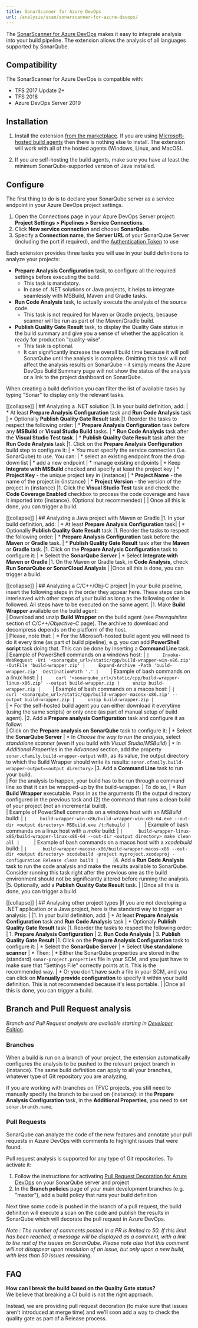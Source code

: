 ```yaml
---
title: SonarScanner for Azure DevOps
url: /analysis/scan/sonarscanner-for-azure-devops/
---
```


<!-- static -->
<!-- update_center:scannerazure -->
<!-- /static -->
<update-center updatecenterkey="scannerazure"></update-center>

The [SonarScanner for Azure DevOps](https://marketplace.visualstudio.com/items?itemName=SonarSource.sonarqube) makes it easy to integrate analysis into your build pipeline. The extension allows the analysis of all languages supported by SonarQube.

## Compatibility
The SonarScanner for Azure DevOps is compatible with:
* TFS 2017 Update 2+
* TFS 2018
* Azure DevOps Server 2019

## Installation
1. Install the extension [from the marketplace](https://marketplace.visualstudio.com/items?itemName=SonarSource.sonarqube). If you are using [Microsoft-hosted build agents](https://docs.microsoft.com/en-us/azure/devops/pipelines/agents/hosted?view=azure-devops) then there is nothing else to install. The extension will work with all of the hosted agents (Windows, Linux, and MacOS).

2. If you are self-hosting the build agents, make sure you have at least the minimum SonarQube-supported version of Java installed.

## Configure
The first thing to do is to declare your SonarQube server as a service endpoint in your Azure DevOps project settings. 

1. Open the Connections page in your Azure DevOps Server project: **Project Settings > Pipelines > Service Connections**.
1. Click **New service connection** and choose **SonarQube**.
1. Specify a **Connection name**, the **Server URL** of your SonarQube Server (including the port if required), and the [Authentication Token](/user-guide/user-token/) to use

Each extension provides three tasks you will use in your build definitions to analyze your projects:

* **Prepare Analysis Configuration** task, to configure all the required settings before executing the build. 
   * This task is mandatory. 
   * In case of .NET solutions or Java projects, it helps to integrate seamlessly with MSBuild, Maven and Gradle tasks.
* **Run Code Analysis** task, to actually execute the analysis of the source code. 
   * This task is not required for Maven or Gradle projects, because scanner will be run as part of the Maven/Gradle build.
* **Publish Quality Gate Result** task, to display the Quality Gate status in the build summary and give you a sense of whether the application is ready for production "quality-wise". 
   * This task is optional. 
   * It can significantly increase the overall build time because it will poll SonarQube until the analysis is complete. Omitting this task will not affect the analysis results on SonarQube - it simply means the Azure DevOps Build Summary page will not show the status of the analysis or a link to the project dashboard on SonarQube.
 
When creating a build definition you can filter the list of available tasks by typing "Sonar" to display only the relevant tasks.

[[collapse]]
| ## Analyzing a .NET solution
|1. In your build definition, add:
|    * At least **Prepare Analysis Configuration** task and **Run Code Analysis** task
|    * Optionally **Publish Quality Gate Result** task
|1. Reorder the tasks to respect the following order:
|    * **Prepare Analysis Configuration** task before any **MSBuild** or **Visual Studio Build** tasks.
|    * **Run Code Analysis** task after the **Visual Studio Test task**.
|    * **Publish Quality Gate Result** task after the **Run Code Analysis** task
|1. Click on the **Prepare Analysis Configuration** build step to configure it:
|   * You must specify the service connection (i.e. SonarQube) to use. You can:
|      * select an existing endpoint from the drop down list
|      * add a new endpoint
|      * manage existing endpoints
|   * Keep **Integrate with MSBuild** checked and specify at least the project key
|      * **Project Key** - the unique project key in {instance}
|      * **Project Name** - the name of the project in {instance}
|      * **Project Version** - the version of the project in {instance}
|1. Click the **Visual Studio Test** task and check the **Code Coverage Enabled** checkbox to process the code coverage and have it imported into {instance}. (Optional but recommended)
|
| Once all this is done, you can trigger a build.

[[collapse]]
| ## Analyzing a Java project with Maven or Gradle
|1. In your build definition, add:
|   * At least **Prepare Analysis Configuration** task|
|   * Optionally **Publish Quality Gate Result** task
|1. Reorder the tasks to respect the following order:
|   * **Prepare Analysis Configuration** task before the **Maven** or **Gradle** task.
|   * **Publish Quality Gate Result** task after the **Maven** or **Gradle** task.
|1. Click on the **Prepare Analysis Configuration** task to configure it:
|   * Select the **SonarQube Server**
|   * Select **Integrate with Maven or Gradle**
|1. On the Maven or Gradle task, in **Code Analysis**, check **Run SonarQube or SonarCloud Analysis**
|
|Once all this is done, you can trigger a build.

[[collapse]]
| ## Analyzing a C/C++/Obj-C project
|In your build pipeline, insert the following steps in the order they appear here. These steps can be interleaved with other steps of your build as long as the following order is followed. All steps have to be executed on the same agent.
|1. Make **Build Wrapper** available on the build agent:\
|   Download and unzip **Build Wrapper** on the build agent (see *Prerequisites* section of *C/C++/Objective-C* page). The archive to download and decompress depends on the platform of the host.\
|   Please, note that:
|   * For the Microsoft-hosted build agent you will need to do it every time (as part of build pipeline), e.g. you can add **PowerShell script** task doing that. This can be done by inserting a **Command Line** task.\
|     Example of PowerShell commands on a windows host:
|     ```
|     Invoke-WebRequest -Uri '<sonarqube_url>/static/cpp/build-wrapper-win-x86.zip' -OutFile 'build-wrapper.zip'
|     Expand-Archive -Path 'build-wrapper.zip' -DestinationPath '.'
|     ```
|     Example of bash commands on a linux host:
|     ```
|     curl '<sonarqube_url>/static/cpp/build-wrapper-linux-x86.zip' --output build-wrapper.zip
|     unzip build-wrapper.zip
|     ```
|     Example of bash commands on a macos host:
|     ```
|     curl '<sonarqube_url>/static/cpp/build-wrapper-macosx-x86.zip' --output build-wrapper.zip
|     unzip build-wrapper.zip
|     ```  
|   * For the self-hosted build agent you can either download it everytime (using the same scripts) or only once (as part of manual setup of build agent).
|2. Add a **Prepare analysis Configuration** task and configure it as follow:\
|   Click on the **Prepare analysis on SonarQube** task to configure it:
|   * Select the **SonarQube Server**
|   * In *Choose the way to run the analysis*, select *standalone scanner* (even if you build with *Visual Studio*/*MSBuild*) 
|   * In *Additional Properties* in the *Advanced* section, add the property `sonar.cfamily.build-wrapper-output` with, as its value, the output directory to which the Build Wrapper should write its results: `sonar.cfamily.build-wrapper-output=<output directory>`
|3. Add a **Command Line** task to run your build.\
|   For the analysis to happen, your build has to be run through a command line so that it can be wrapped-up by the build-wrapper.
|   To do so, 
|   * Run **Build Wrapper** executable. Pass in as the arguments (1) the output directory configured in the previous task and (2) the command that runs a clean build of your project (not an incremental build).\
|   Example of PowerShell commands on a windows host with an *MSBuild* build:
|      ```
|     build-wrapper-win-x86/build-wrapper-win-x86-64.exe --out-dir <output directory> MSBuild.exe /t:Rebuild
|      ```
|      Example of bash commands on a linux host with a *make* build:
|      ```
|      build-wrapper-linux-x86/build-wrapper-linux-x86-64 --out-dir <output directory> make clean all
|      ```
|      Example of bash commands on a macos host with a *xcodebuild* build:
|      ```
|      build-wrapper-macosx-x86/build-wrapper-macos-x86 --out-dir <output directory> xcodebuild -project myproject.xcodeproj -configuration Release clean build
|      ```
|4. Add a **Run Code Analysis** task to run the code analysis and make the results available to SonarQube. Consider running this task right after the previous one as the build environment should not be significantly altered before running the analysis.
|5. Optionally, add a **Publish Quality Gate Result** task.
|
|Once all this is done, you can trigger a build.

[[collapse]]
| ## Analysing other project types
|If you are not developing a .NET application or a Java project, here is the standard way to trigger an analysis:
|
|1. In your build definition, add:
|   * At least **Prepare Analysis Configuration** task and **Run Code Analysis** task
|   * Optionaly **Publish Quality Gate Result** task
|1. Reorder the tasks to respect the following order:
|   1. **Prepare Analysis Configuration**
|   2. **Run Code Analysis**
|   3. **Publish Quality Gate Result**
|1. Click on the **Prepare Analysis Configuration** task to configure it:
|   * Select the **SonarQube Server**
|   * Select **Use standalone scanner**
|   * Then:
|      * Either the SonarQube properties are stored in the (standard) `sonar-project.properties` file in your SCM, and you just have to make sure that "Settings File" correctly points at it. This is the recommended way.
|      * Or you don't have such a file in your SCM, and you can click on **Manually provide configuration** to specify it within your build definition. This is not recommended because it's less portable.
|
|Once all this is done, you can trigger a build.

## Branch and Pull Request analysis

_Branch and Pull Request analysis are available starting in [Developer Edition](https://redirect.sonarsource.com/editions/developer.html)._

### Branches
When a build is run on a branch of your project, the extension automatically configures the analysis to be pushed to the relevant project branch in {instance}. The same build definition can apply to all your branches, whatever type of Git repository you are analyzing,

If you are working with branches on TFVC projects, you still need to manually specify the branch to be used on {instance}: in the **Prepare Analysis Configuration** task, in the **Additional Properties**, you need to set `sonar.branch.name`.

### Pull Requests
SonarQube can analyze the code of the new features and annotate your pull requests in Azure DevOps with comments to highlight issues that were found.

Pull request analysis is supported for any type of Git repositories. To activate it:

1. Follow the instructions for activating [Pull Request Decoration for Azure DevOps](/analysis/pr-decoration/) on your SonarQube server and project
1. In the **Branch policies** page of your main development branches (e.g. "master"), add a build policy that runs your build definition

Next time some code is pushed in the branch of a pull request, the build definition will execute a scan on the code and publish the results in SonarQube which will decorate the pull request in Azure DevOps.

_Note : The number of comments posted in a PR is limited to 50. If this limit has been reached, a message will be displayed as a comment, with a link to the rest of the issues on SonarQube. Please note also that this comment will not disappear upon resolution of an issue, but only upon a new build, with less than 50 issues remaining._

## FAQ

**How can I break the build based on the Quality Gate status?**  
We believe that breaking a CI build is not the right approach. 

Instead, we are providing pull request decoration (to make sure that issues aren't introduced at merge time) and we'll soon add a way to check the quality gate as part of a Release process.
